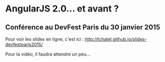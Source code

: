 # AngularJS 2.0... et avant ?
## Conférence au DevFest Paris du 30 janvier 2015

Pour voir les slides en ligne, c'est ici : http://tchatel.github.io/slides-devfestparis2015/

Pour la vidéo, il faudra attendre un peu...
